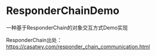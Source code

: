 # ResponderChainDemo
一种基于ResponderChain的对象交互方式Demo实现

ResponderChain出处：https://casatwy.com/responder_chain_communication.html
